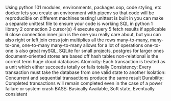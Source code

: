 Using python 101
modules, environments, packages
oop, code styling, etc
docker lets you create an environment with pipenv so that code will be reproducible on different machines
testing!
unittest is built in
you can make a separate unittest file to ensure your code is working
SQL in python
1 library
2 connection
3 cursor(s)
4 execute query
5 fetch results if applicable
6 close connection
inner join is the one you really care about, but you can also right or left join
cross join multiplies all the rows
many-to-many, many-to-one, one-to-many
many-to-many allows for a lot of operations
one-to-one is also great
mySQL, SQLite for small projects, postgres for larger ones
document-oriented stores are based off hash tables
non-relational is the correct term
huge cloud databases
Atomicity: Each transaction is treated as a unit which either succeeds totally or fails totally
Consistency: Every transaction must take the database from one valid state to another
Isolation: Concurrent and sequential transactions produce the same result
Durability: Completed transactions will remain completed even in the case of a power failure or system crash
BASE: Basically Available, Soft state, Eventually consistent

